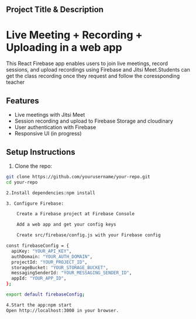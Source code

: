 ## Project Title & Description
   # Live Meeting + Recording + Uploading in a web app
  This React Firebase app enables users to join live meetings, record sessions, and upload recordings using Firebase and Jitsi Meet.Students can get the class recording once they request 
  and follow the coressponding teacher

## Features 
- Live meetings with Jitsi Meet
- Session recording and upload to Firebase Storage and cloudinary
- User authentication with Firebase
- Responsive UI (in progress)

## Setup Instructions

1. Clone the repo:

```bash
git clone https://github.com/yourusername/your-repo.git
cd your-repo

2.Install dependencies:npm install

3. Configure Firebase:

    Create a Firebase project at Firebase Console

    Add a web app and get your config keys

    Create src/firebase/config.js with your Firebase config

const firebaseConfig = {
  apiKey: "YOUR_API_KEY",
  authDomain: "YOUR_AUTH_DOMAIN",
  projectId: "YOUR_PROJECT_ID",
  storageBucket: "YOUR_STORAGE_BUCKET",
  messagingSenderId: "YOUR_MESSAGING_SENDER_ID",
  appId: "YOUR_APP_ID",
};

export default firebaseConfig;

4.Start the app:npm start
Open http://localhost:3000 in your browser.
